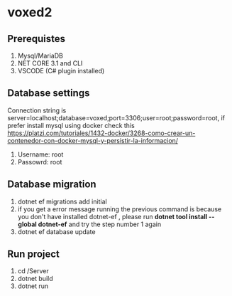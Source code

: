 # voxed2

## Prerequistes
1. Mysql/MariaDB
2. NET CORE 3.1 and CLI
3. VSCODE (C# plugin installed)

## Database settings
Connection string is server=localhost;database=voxed;port=3306;user=root;password=root, if prefer install mysql using docker check this https://platzi.com/tutoriales/1432-docker/3268-como-crear-un-contenedor-con-docker-mysql-y-persistir-la-informacion/
1. Username: root
2. Passowrd: root

## Database migration
1. dotnet ef migrations add initial
2. if you get a error message running the previous command is because you don't have installed dotnet-ef , please run **dotnet tool install --global dotnet-ef** and try the step      number 1 again
3. dotnet ef database update

## Run project
1. cd /Server
3. dotnet build
3. dotnet run
